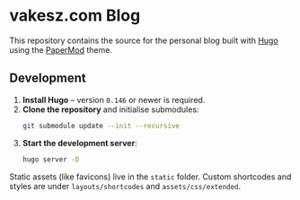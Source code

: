 # vakesz.com Blog

This repository contains the source for the personal blog built with [Hugo](https://gohugo.io/) using the [PaperMod](https://github.com/adityatelange/hugo-PaperMod) theme.

## Development

1. **Install Hugo** – version `0.146` or newer is required.
2. **Clone the repository** and initialise submodules:
   ```bash
   git submodule update --init --recursive
   ```
3. **Start the development server**:
   ```bash
   hugo server -D
   ```

Static assets (like favicons) live in the `static` folder. Custom shortcodes and styles are under `layouts/shortcodes` and `assets/css/extended`.
